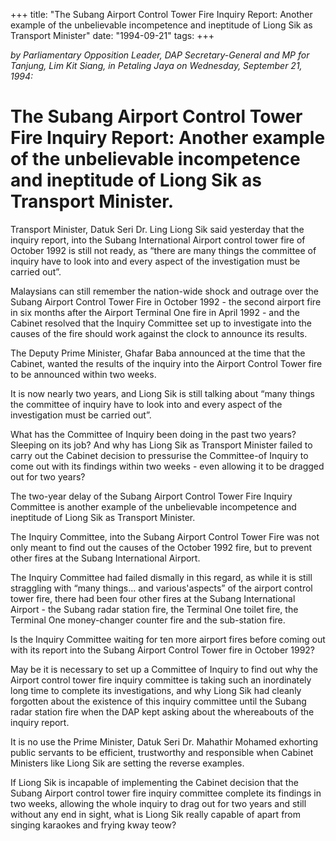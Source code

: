 +++ 
title: "The Subang Airport Control Tower Fire Inquiry Report: Another example of the unbelievable incompetence and ineptitude of Liong Sik as Transport Minister"
date: "1994-09-21"
tags:
+++

_by Parliamentary Opposition Leader, DAP Secretary-General and MP for Tanjung, Lim Kit Siang, in Petaling Jaya on Wednesday, September 21, 1994:_

# The Subang Airport Control Tower Fire Inquiry Report: Another example of the unbelievable incompetence and ineptitude of Liong Sik as Transport Minister.

Transport Minister, Datuk Seri Dr. Ling Liong Sik said yesterday that the inquiry report, into the Subang International Airport control tower fire of October 1992 is still not ready, as “there are many things the committee of inquiry have to look into and every aspect of the investigation must be carried out”.</u>

Malaysians can still remember the nation-wide shock and outrage over the Subang Airport Control Tower Fire in October 1992 - the second airport fire in six months after the Airport Terminal One fire in April 1992 - and the Cabinet resolved that the Inquiry Committee set up to investigate into the causes of the fire should work against the clock to announce its results.

The Deputy Prime Minister, Ghafar Baba announced at the time that the Cabinet, wanted the results of the inquiry into the Airport Control Tower fire to be announced within two weeks.

It is now nearly two years, and Liong Sik is still talking about “many things the committee of inquiry have to look into and every aspect of the investigation must be carried out”.

What has the Committee of Inquiry been doing in the past two years? Sleeping on its job? And why has Liong Sik as Transport Minister failed to carry out the Cabinet decision to pressurise the Committee-of Inquiry to come out with its findings within two weeks - even allowing it to be dragged out for two years?

The two-year delay of the Subang Airport Control Tower Fire Inquiry Committee is another example of the unbelievable incompetence and ineptitude of Liong Sik as Transport Minister.

The Inquiry Committee, into the Subang Airport Control Tower Fire was not only meant to find out the causes of the October 1992 fire, but to prevent other fires at the Subang International Airport.

The Inquiry Committee had failed dismally in this regard, as while it is still straggling with “many things… and various'aspects” of the airport control tower fire, there had been four other fires at the Subang International Airport - the Subang radar station fire, the Terminal One toilet fire, the Terminal One money-changer counter fire and the sub-station fire.

Is the Inquiry Committee waiting for ten more airport fires before coming out with its report into the Subang Airport Control Tower fire in October 1992?

May be it is necessary to set up a Committee of Inquiry to find out why the Airport control tower fire inquiry committee is taking such an inordinately long time to complete its investigations, and why Liong Sik had cleanly forgotten about the existence of this inquiry committee until the Subang radar station fire when the DAP kept asking about the whereabouts of the inquiry report.

It is no use the Prime Minister, Datuk Seri Dr. Mahathir Mohamed exhorting public servants to be efficient, trustworthy and responsible when Cabinet Ministers like Liong Sik are setting the reverse examples.

If Liong Sik is incapable of implementing the Cabinet decision that the Subang Airport control tower fire inquiry committee complete its findings in two weeks, allowing the whole inquiry to drag out for two years and still without any end in sight, what is Liong Sik really capable of apart from singing karaokes and frying kway teow?
 
